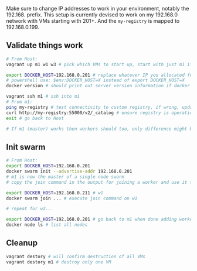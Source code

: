 Make sure to change IP addresses to work in your environment, notably the 192.168. prefix. This setup is currently devised to work on my 192.168.0 network with VMs starting with 201+. And the `my-registry` is mapped to 192.168.0.199.

## Validate things work

```bash
# From Host:
vagrant up m1 w1 w3 # pick which VMs to start up, start with just m1 if you want to test your configuration.

export DOCKER_HOST=192.168.0.201 # replace whatever IP you allocated for m1 here
# powershell use: $env:DOCKER_HOST=X instead of export DOCKER_HOST=X
docker version # should print out server version information if docker is successfully running in the VM

vagrant ssh m1 # ssh into m1 
# From m1:
ping my-registry # test connectivity to custom registry, if wrong, update [provision/node.sh] to fix `/etc/hosts` entry for `my-registry`
curl http://my-registry:55000/v2/_catalog # ensure registry is operational
exit # go back to Host

# If m1 (master) works then workers should too, only difference might be the ip address in the [Vagrantfile]
```

## Init swarm

```bash
# From Host:
export DOCKER_HOST=192.168.0.201
docker swarm init --advertise-addr 192.168.0.201
# m1 is now the master of a single node swarm
# copy the join command in the output for joining a worker and use it to join w1,w2...

export DOCKER_HOST=192.168.0.211 # w1
docker swarm join ... # execute join command on w1

# repeat for w2...

export DOCKER_HOST=192.168.0.201 # go back to m1 when done adding workers, you'll spend most of your time sending in commands to the manager node after the swarm is setup.
docker node ls # list all nodes

```

## Cleanup

```bash
vagrant destory # will confirm destruction of all VMs
vagrant destory m1 # destroy only one VM
```